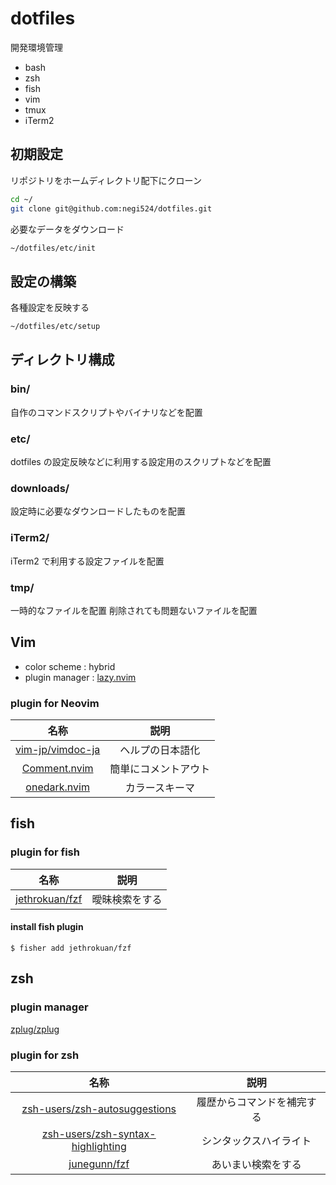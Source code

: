 # dotfiles

開発環境管理

- bash
- zsh
- fish
- vim
- tmux
- iTerm2

## 初期設定

リポジトリをホームディレクトリ配下にクローン

```bash
cd ~/
git clone git@github.com:negi524/dotfiles.git
```

必要なデータをダウンロード

```bash
~/dotfiles/etc/init
```

## 設定の構築

各種設定を反映する

```bash
~/dotfiles/etc/setup
```

## ディレクトリ構成

### bin/

自作のコマンドスクリプトやバイナリなどを配置

### etc/

dotfiles の設定反映などに利用する設定用のスクリプトなどを配置

### downloads/

設定時に必要なダウンロードしたものを配置

### iTerm2/

iTerm2 で利用する設定ファイルを配置

### tmp/

一時的なファイルを配置
削除されても問題ないファイルを配置

## Vim

- color scheme : hybrid
- plugin manager : [lazy.nvim][]

### plugin for Neovim

|          名称          |             説明             |
| :--------------------: | :--------------------------: |
|  [vim-jp/vimdoc-ja][]  |       ヘルプの日本語化       |
|  [Comment.nvim][]      |     簡単にコメントアウト     |
|  [onedark.nvim][]      |       カラースキーマ         |


## fish

### plugin for fish

|        名称        |      説明      |
| :----------------: | :------------: |
| [jethrokuan/fzf][] | 曖昧検索をする |

#### install fish plugin

```
$ fisher add jethrokuan/fzf
```

## zsh

### plugin manager

[zplug/zplug][]

### plugin for zsh

|                 名称                  |            説明            |
|:-------------------------------------:|:--------------------------:|
| [zsh-users/zsh-autosuggestions][]     | 履歴からコマンドを補完する |
| [zsh-users/zsh-syntax-highlighting][] | シンタックスハイライト     |
| [junegunn/fzf][]                      | あいまい検索をする         |

[lazy.nvim]: (https://github.com/folke/lazy.nvim)
[vim-jp/vimdoc-ja]: https://github.com/vim-jp/vimdoc-ja
[Comment.nvim]: (https://github.com/numToStr/Comment.nvim)
[tpope/vim-fugitive]: https://github.com/tpope/vim-fugitive
[posva/vim-vue]: https://github.com/posva/vim-vue
[jethrokuan/fzf]: https://github.com/jethrokuan/fzf
[onedark.nvim]: (https://github.com/navarasu/onedark.nvim)
[w0ng/vim-hybrid]: https://github.com/w0ng/vim-hybrid
[zplug/zplug]: https://github.com/zplug/zplug
[zsh-users/zsh-autosuggestions]: https://github.com/zsh-users/zsh-autosuggestions
[zsh-users/zsh-syntax-highlighting]: https://github.com/zsh-users/zsh-syntax-highlighting/tree/master
[junegunn/fzf]: https://github.com/junegunn/fzf
